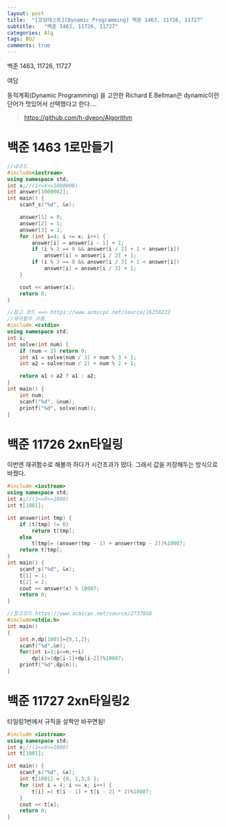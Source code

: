 ```yaml
---
layout: post
title:  "[코딩테스트][Dynamic Programming] 백준 1463, 11726, 11727"
subtitle:   "백준 1463, 11726, 11727"
categories: Alg
tags: BOJ
comments: true
---
```


백준 1463, 11726, 11727

여담

동적계획(Dynamic Programming) 을 고안한 Richard E.Bellman은 dynamic이란 단어가 멋있어서 선택했다고 한다....


>  https://github.com/h-dyeon/Algorithm 



# 백준 1463 1로만들기

~~~c++
//내코드
#include<iostream>
using namespace std;
int x;//(1<=X<=1000000)
int answer[1000002];
int main() {
	scanf_s("%d", &x);

	answer[1] = 0;
	answer[2] = 1;
	answer[3] = 1;
	for (int i=4; i <= x; i++) {
		answer[i] = answer[i - 1] + 1;
		if (i % 2 == 0 && answer[i / 2] + 1 < answer[i])
			answer[i] = answer[i / 2] + 1;
		if (i % 3 == 0 && answer[i / 3] + 1 < answer[i])
			answer[i] = answer[i / 3] + 1;
	}

	cout << answer[x];
	return 0;
}

//참고 코드 ==> https://www.acmicpc.net/source/16250222
//재귀함수 사용, 
#include <cstdio>
using namespace std;
int i;
int solve(int num) {
	if (num < 2) return 0;
	int a1 = solve(num / 3) + num % 3 + 1;
	int a2 = solve(num / 2) + num % 2 + 1;

	return a1 < a2 ? a1 : a2;
}
int main() {
	int num;
	scanf("%d", &num);
	printf("%d", solve(num));
}
~~~



# 백준 11726 2xn타일링

이번엔 재귀함수로 해볼까 하다가 시간초과가 떴다. 그래서 값을 저장해두는 방식으로 바꿨다.

~~~c++
#include <iostream>
using namespace std;
int x;//(1<=X<=1000)
int t[1001];

int answer(int tmp) {
	if (t[tmp] != 0)
		return t[tmp];
	else
		t[tmp]= (answer(tmp - 1) + answer(tmp - 2))%10007;
	return t[tmp];
}
int main() {
	scanf_s("%d", &x);
	t[1] = 1;
	t[2] = 2;
	cout << answer(x) % 10007;
	return 0;
}
~~~

~~~c++
//참고코드 https://www.acmicpc.net/source/2737958
#include<stdio.h>
int main()
{
	int n,dp[1001]={0,1,2};
	scanf("%d",&n);
	for(int i=3;i<=n;++i)
		dp[i]=(dp[i-1]+dp[i-2])%10007;
	printf("%d",dp[n]);
}
~~~



# 백준 11727 2xn타일링2

타일링1번에서 규칙을 살짝만 바꾸면됨! 

~~~c++
#include <iostream>
using namespace std;
int x;//(1<=X<=1000)
int t[1001];

int main() {
	scanf_s("%d", &x);
	int t[1001] = {0, 1,3,5 };
	for (int i = 4; i <= x; i++) {
		t[i] =( t[i - 1] + t[i - 2] * 2)%10007;
	}
	cout << t[x];
	return 0;
}
~~~

